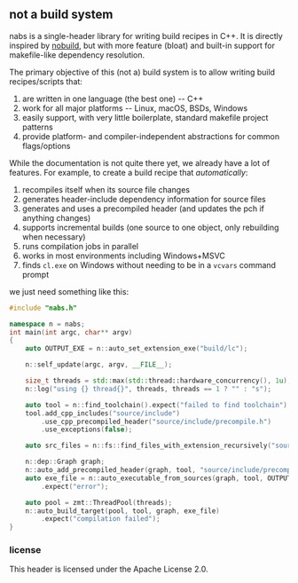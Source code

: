 ## not a build system

nabs is a single-header library for writing build recipes in C++. It is directly inspired by
[nobuild](https://github.com/tsoding/nobuild), but with more feature (bloat) and built-in support
for makefile-like dependency resolution.

The primary objective of this (not a) build system is to allow writing build recipes/scripts that:

1. are written in one language (the best one) -- C++
2. work for all major platforms -- Linux, macOS, BSDs, Windows
3. easily support, with very little boilerplate, standard makefile project patterns
4. provide platform- and compiler-independent abstractions for common flags/options


While the documentation is not quite there yet, we already have a lot of features. For example, to
create a build recipe that *automatically*:

1. recompiles itself when its source file changes
2. generates header-include dependency information for source files
3. generates and uses a precompiled header (and updates the pch if anything changes)
4. supports incremental builds (one source to one object, only rebuilding when necessary)
5. runs compilation jobs in parallel
6. works in most environments including Windows+MSVC
7. finds `cl.exe` on Windows without needing to be in a `vcvars` command prompt

we just need something like this:

```cpp
#include "nabs.h"

namespace n = nabs;
int main(int argc, char** argv)
{
    auto OUTPUT_EXE = n::auto_set_extension_exe("build/lc");

    n::self_update(argc, argv, __FILE__);

    size_t threads = std::max(std::thread::hardware_concurrency(), 1u);
    n::log("using {} thread{}", threads, threads == 1 ? "" : "s");

    auto tool = n::find_toolchain().expect("failed to find toolchain");
    tool.add_cpp_includes("source/include")
        .use_cpp_precompiled_header("source/include/precompile.h")
        .use_exceptions(false);

    auto src_files = n::fs::find_files_with_extension_recursively("source", ".cpp");

    n::dep::Graph graph;
    n::auto_add_precompiled_header(graph, tool, "source/include/precompile.h", n::LANGUAGE_CPP);
    auto exe_file = n::auto_executable_from_sources(graph, tool, OUTPUT_EXE, src_files)
        .expect("error");

    auto pool = zmt::ThreadPool(threads);
    n::auto_build_target(pool, tool, graph, exe_file)
        .expect("compilation failed");
}
```



### license

This header is licensed under the Apache License 2.0.
